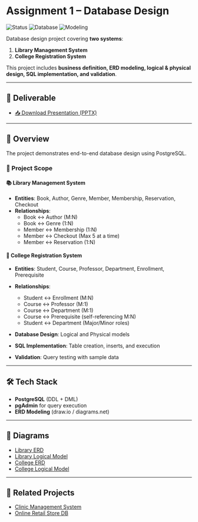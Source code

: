 # Assignment 1 – Database Design

![Status](https://img.shields.io/badge/Project-Completed-brightgreen)
![Database](https://img.shields.io/badge/Database-PostgreSQL-blue)
![Modeling](https://img.shields.io/badge/ERD-Logical%20%7C%20Physical-purple)

Database design project covering **two systems**:  
1. **Library Management System**  
2. **College Registration System**

This project includes **business definition, ERD modeling, logical & physical design, SQL implementation, and validation**.

---

## 📂 Deliverable
- [📥 Download Presentation (PPTX)](https://github.com/kowshal97/Database-design-project-/raw/main/Lib%20and%20college.pptx)

---

## 📌 Overview
The project demonstrates end-to-end database design using PostgreSQL.

### 🔹 Project Scope

#### 📚 Library Management System
- **Entities**: Book, Author, Genre, Member, Membership, Reservation, Checkout
- **Relationships**:
  - Book ↔ Author (M:N)
  - Book ↔ Genre (1:N)
  - Member ↔ Membership (1:N)
  - Member ↔ Checkout (Max 5 at a time)
  - Member ↔ Reservation (1:N)

#### 🏫 College Registration System
- **Entities**: Student, Course, Professor, Department, Enrollment, Prerequisite
- **Relationships**:
  - Student ↔ Enrollment (M:N)
  - Course ↔ Professor (M:1)
  - Course ↔ Department (M:1)
  - Course ↔ Prerequisite (self-referencing M:N)
  - Student ↔ Department (Major/Minor roles)

- **Database Design**: Logical and Physical models
- **SQL Implementation**: Table creation, inserts, and execution
- **Validation**: Query testing with sample data

---

## 🛠️ Tech Stack
- **PostgreSQL** (DDL + DML)
- **pgAdmin** for query execution
- **ERD Modeling** (draw.io / diagrams.net)

---


## 📸 Diagrams

- [Library ERD](https://github.com/kowshal97/Database-design-project-/raw/main/Diagram/library-erd.png)
- [Library Logical Model](https://github.com/kowshal97/Database-design-project-/raw/main/Diagram/library-logical.png)
- [College ERD](https://github.com/kowshal97/Database-design-project-/raw/main/Diagram/college-erd.png)
- [College Logical Model](https://github.com/kowshal97/Database-design-project-/raw/main/Diagram/college-logical.png)



---

## 🔗 Related Projects
- [Clinic Management System](https://github.com/kowshal97/clinic-management-database)  
- [Online Retail Store DB](https://github.com/kowshal97/Online-Retail-Store-database)

